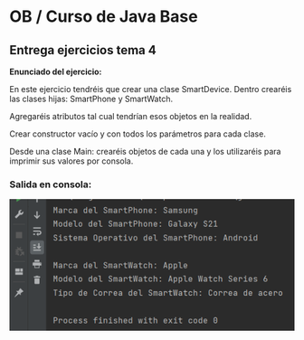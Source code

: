 # OB / Curso de Java Base
## Entrega ejercicios tema 4

**Enunciado del ejercicio:**

En este ejercicio tendréis que crear una clase SmartDevice. Dentro crearéis las clases hijas: SmartPhone y SmartWatch.

Agregaréis atributos tal cual tendrían esos objetos en la realidad.

Crear constructor vacío y con todos los parámetros para cada clase.

Desde una clase Main: crearéis objetos de cada una y los utilizaréis para imprimir sus valores por consola.

### Salida en consola:
![Print de pantall ejercicio](img.png)